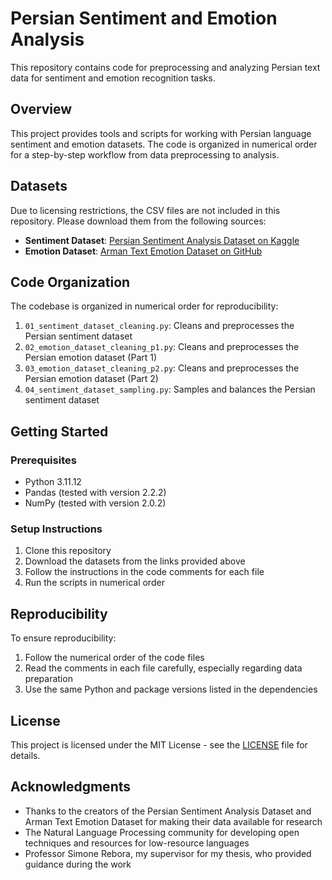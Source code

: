# Persian Sentiment and Emotion Analysis

This repository contains code for preprocessing and analyzing Persian text data for sentiment and emotion recognition tasks.

## Overview

This project provides tools and scripts for working with Persian language sentiment and emotion datasets. The code is organized in numerical order for a step-by-step workflow from data preprocessing to analysis.

## Datasets

Due to licensing restrictions, the CSV files are not included in this repository. Please download them from the following sources:

- **Sentiment Dataset**: [Persian Sentiment Analysis Dataset on Kaggle](https://www.kaggle.com/datasets/instatext/persian-sentiment-analysis-dataset)
- **Emotion Dataset**: [Arman Text Emotion Dataset on GitHub](https://github.com/Arman-Rayan-Sharif/arman-text-emotion)

## Code Organization

The codebase is organized in numerical order for reproducibility:

1. `01_sentiment_dataset_cleaning.py`: Cleans and preprocesses the Persian sentiment dataset
2. `02_emotion_dataset_cleaning_p1.py`: Cleans and preprocesses the Persian emotion dataset (Part 1)
3. `03_emotion_dataset_cleaning_p2.py`: Cleans and preprocesses the Persian emotion dataset (Part 2)
4. `04_sentiment_dataset_sampling.py`: Samples and balances the Persian sentiment dataset

## Getting Started

### Prerequisites

- Python 3.11.12
- Pandas (tested with version 2.2.2)
- NumPy (tested with version 2.0.2)

### Setup Instructions

1. Clone this repository
2. Download the datasets from the links provided above
3. Follow the instructions in the code comments for each file
4. Run the scripts in numerical order

## Reproducibility

To ensure reproducibility:
1. Follow the numerical order of the code files
2. Read the comments in each file carefully, especially regarding data preparation
3. Use the same Python and package versions listed in the dependencies

## License

This project is licensed under the MIT License - see the [LICENSE](LICENSE) file for details.

## Acknowledgments

- Thanks to the creators of the Persian Sentiment Analysis Dataset and Arman Text Emotion Dataset for making their data available for research
- The Natural Language Processing community for developing open techniques and resources for low-resource languages
- Professor Simone Rebora, my supervisor for my thesis, who provided guidance during the work

